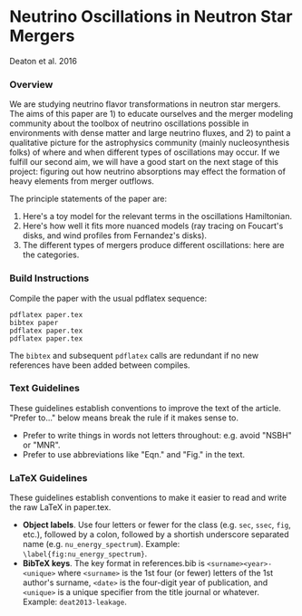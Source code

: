 # Neutrino Oscillations in Neutron Star Mergers
Deaton et al. 2016

### Overview
We are studying neutrino flavor transformations in neutron star mergers. The aims
of this paper are 1) to educate ourselves and the merger modeling community about
the toolbox of neutrino oscillations possible in environments with dense matter
and large neutrino fluxes, and 2) to paint a qualitative picture for the
astrophysics community (mainly nucleosynthesis folks) of where and when different
types of oscillations may occur. If we fulfill our second aim, we will have a
good start on the next stage of this project: figuring out how neutrino
absorptions may effect the formation of heavy elements from merger outflows.

The principle statements of the paper are:

1. Here's a toy model for the relevant terms in the oscillations Hamiltonian.
2. Here's how well it fits more nuanced models (ray tracing on Foucart's disks,
   and wind profiles from Fernandez's disks).
3. The different types of mergers produce different oscillations: here are the
   categories.

### Build Instructions
Compile the paper with the usual pdflatex sequence:
```
pdflatex paper.tex
bibtex paper
pdflatex paper.tex
pdflatex paper.tex
```
The `bibtex` and subsequent `pdflatex` calls are redundant if no new references
have been added between compiles.

### Text Guidelines
These guidelines establish conventions to improve the text of the article.
"Prefer to..." below means break the rule if it makes sense to.

* Prefer to write things in words not letters throughout: e.g. avoid "NSBH" or
  "MNR".
* Prefer to use abbreviations like "Eqn." and "Fig." in the text.

### LaTeX Guidelines
These guidelines establish conventions to make it easier to read and write
the raw LaTeX in paper.tex.

* __Object labels__.
  Use four letters or fewer for the class (e.g. `sec`, `ssec`, `fig`, etc.),
  followed by a colon,
  followed by a shortish underscore separated name (e.g. `nu_energy_spectrum`).
  Example: `\label{fig:nu_energy_spectrum}`.
* __BibTeX keys__.
  The key format in references.bib is `<surname><year>-<unique>` where
  `<surname>` is the 1st four (or fewer) letters of the 1st author's surname,
  `<date>` is the four-digit year of publication, and
  `<unique>` is a unique specifier from the title journal or whatever.
  Example: `deat2013-leakage`.
